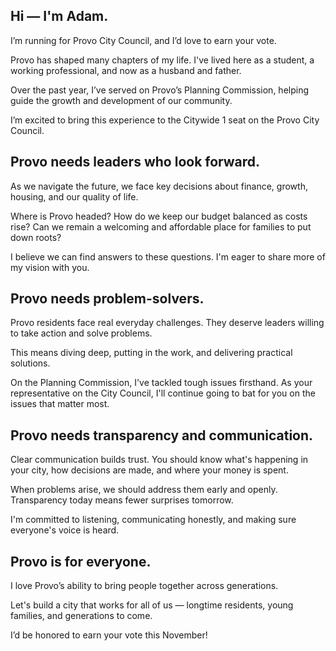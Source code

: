 
## Hi — I'm Adam.

I’m running for Provo City Council, and I’d love to earn your vote.

Provo has shaped many chapters of my life. I've lived here as a student, a working professional, and now as a husband and father.

Over the past year, I’ve served on Provo’s Planning Commission, helping guide the growth and development of our community.

I’m excited to bring this experience to the Citywide 1 seat on the Provo City Council.

## Provo needs leaders who look forward.

As we navigate the future, we face key decisions about finance, growth, housing, and our quality of life.

Where is Provo headed? How do we keep our budget balanced as costs rise? Can we remain a welcoming and affordable place for families to put down roots?

I believe we can find answers to these questions. I'm eager to share more of my vision with you.

## Provo needs problem-solvers.

Provo residents face real everyday challenges. They deserve leaders willing to take action and solve problems.

This means diving deep, putting in the work, and delivering practical solutions. 

On the Planning Commission, I've tackled tough issues firsthand. As your representative on the City Council, I'll continue going to bat for you on the issues that matter most.

## Provo needs transparency and communication.

Clear communication builds trust. You should know what's happening in your city, how decisions are made, and where your money is spent.

When problems arise, we should address them early and openly. Transparency today means fewer surprises tomorrow.

I'm committed to listening, communicating honestly, and making sure everyone's voice is heard.

## Provo is for everyone.

I love Provo’s ability to bring people together across generations.

Let's build a city that works for all of us — longtime residents, young families, and generations to come.

I’d be honored to earn your vote this November!